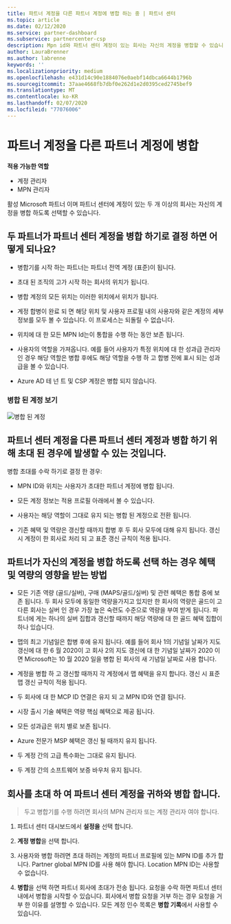 ```yaml
---
title: 파트너 계정을 다른 파트너 계정에 병합 하는 중 | 파트너 센터
ms.topic: article
ms.date: 02/12/2020
ms.service: partner-dashboard
ms.subservice: partnercenter-csp
description: Mpn id와 파트너 센터 계정이 있는 회사는 자신의 계정을 병합할 수 있습니다.
author: LauraBrenner
ms.author: labrenne
keywords: ''
ms.localizationpriority: medium
ms.openlocfilehash: e431d14c90e1884076e0aebf14dbca6644b1796b
ms.sourcegitcommit: 37aae4668fb7dbf0e262d1e2d0395ced2745bef9
ms.translationtype: MT
ms.contentlocale: ko-KR
ms.lasthandoff: 02/07/2020
ms.locfileid: "77076006"
---
```

# <a name="merging-your-partner-account-with-another-partner-account"></a>파트너 계정을 다른 파트너 계정에 병합

**적용 가능한 역할**

- 계정 관리자
- MPN 관리자

활성 Microsoft 파트너 이며 파트너 센터에 계정이 있는 두 개 이상의 회사는 자신의 계정을 병합 하도록 선택할 수 있습니다. 

## <a name="what-happens-when-two-partners-decide-to-merge-their-partner-center-accounts"></a>두 파트너가 파트너 센터 계정을 병합 하기로 결정 하면 어떻게 되나요?

- 병합기를 시작 하는 파트너는 파트너 전역 계정 (표준)이 됩니다. 

- 초대 된 조직의 고가 시작 하는 회사의 위치가 됩니다.  

- 병합 계정의 모든 위치는 이러한 위치에서 위치가 됩니다. 

- 계정 합병이 완료 되 면 해당 위치 및 사용자 프로필 내의 사용자와 같은 계정의 세부 정보를 모두 볼 수 있습니다. 이 프로세스는 되돌릴 수 없습니다. 

- 위치에 대 한 모든 MPN Id는이 통합을 수행 하는 동안 보존 됩니다. 

- 사용자의 역할을 가져옵니다. 예를 들어 사용자가 특정 위치에 대 한 성과급 관리자 인 경우 해당 역할은 병합 후에도 해당 역할을 수행 하 고 합병 전에 표시 되는 성과급을 볼 수 있습니다. 

- Azure AD 테 넌 트 및 CSP 계정은 병합 되지 않습니다.

### <a name="view-of-merged-accounts"></a>병합 된 계정 보기

![병합 된 계정](images/accountmerge1.png)

## <a name="what-to-expect-if-you-have-been-invited-to-merge-your-partner-center-account-with-another-partner-center-account"></a>파트너 센터 계정을 다른 파트너 센터 계정과 병합 하기 위해 초대 된 경우에 발생할 수 있는 것입니다.

병합 초대를 수락 하기로 결정 한 경우:

- MPN ID와 위치는 사용자가 초대한 파트너 계정에 병합 됩니다. 

- 모든 계정 정보는 적용 프로필 아래에서 볼 수 있습니다.

- 사용자는 해당 역할이 그대로 유지 되는 병합 된 계정으로 전환 됩니다.

- 기존 혜택 및 역량은 갱신할 때까지 합병 후 두 회사 모두에 대해 유지 됩니다. 갱신 시 계정이 한 회사로 처리 되 고 표준 갱신 규칙이 적용 됩니다.  

## <a name="how-benefits-and-competencies-are-affected-when-partners-elect-to-merge-their-accounts"></a>파트너가 자신의 계정을 병합 하도록 선택 하는 경우 혜택 및 역량의 영향을 받는 방법

- 모든 기존 역량 (골드/실버), 구매 (MAPS/골드/실버) 및 관련 혜택은 통합 중에 보존 됩니다. 두 회사 모두에 동일한 역량을가지고 있지만 한 회사의 역량은 골드이 고 다른 회사는 실버 인 경우 가장 높은 숙련도 수준으로 역량을 부여 받게 됩니다. 파트너에 게는 하나의 실버 집합과 갱신할 때까지 해당 역량에 대 한 골드 혜택 집합이 하나 있습니다.

- 맵의 최고 기념일은 합병 후에 유지 됩니다. 예를 들어 회사 1의 기념일 날짜가 지도 갱신에 대 한 6 월 2020이 고 회사 2의 지도 갱신에 대 한 기념일 날짜가 2020 이면 Microsoft는 10 월 2020 일을 병합 된 회사의 새 기념일 날짜로 사용 합니다.

- 계정을 병합 하 고 갱신할 때까지 각 계정에서 맵 혜택을 유지 합니다. 갱신 시 표준 맵 갱신 규칙이 적용 됩니다.  

- 두 회사에 대 한 MCP ID 연결은 유지 되 고 MPN ID와 연결 됩니다.

- 시장 출시 기술 혜택은 역량 핵심 혜택으로 제공 됩니다.  

- 모든 성과급은 위치 별로 보존 됩니다. 

- Azure 전문가 MSP 혜택은 갱신 될 때까지 유지 됩니다. 

- 두 계정 간의 고급 특수화는 그대로 유지 됩니다. 

- 두 계정 간의 소프트웨어 보증 바우처 유지 됩니다.

## <a name="invite-a-company-to-merge-its-partner-center-account-with-yours"></a>회사를 초대 하 여 파트너 센터 계정을 귀하와 병합 합니다. 

>두고 병합기를 수행 하려면 회사의 MPN 관리자 또는 계정 관리자 여야 합니다.

1. 파트너 센터 대시보드에서 **설정을** 선택 합니다.

2. **계정 병합**을 선택 합니다.

3. 사용자와 병합 하려면 초대 하려는 계정의 파트너 프로필에 있는 MPN ID를 추가 합니다. Partner global MPN ID를 사용 해야 합니다. Location MPN ID는 사용할 수 없습니다.

4. **병합**을 선택 하면 파트너 회사에 초대가 전송 됩니다. 요청을 수락 하면 파트너 센터 내에서 병합을 시작할 수 있습니다. 회사에서 병합 요청을 거부 하는 경우 요청을 거부 한 이유를 설명할 수 있습니다. 모든 계정 인수 목록은 **병합 기록**에서 사용할 수 있습니다.




